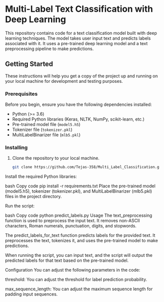 # Multi-Label Text Classification with Deep Learning

This repository contains code for a text classification model built with deep learning techniques. The model takes user input text and predicts labels associated with it. It uses a pre-trained deep learning model and a text preprocessing pipeline to make predictions.

## Getting Started

These instructions will help you get a copy of the project up and running on your local machine for development and testing purposes.

### Prerequisites

Before you begin, ensure you have the following dependencies installed:

- Python (>= 3.6)
- Required Python libraries (Keras, NLTK, NumPy, scikit-learn, etc.)
- Pre-trained model file (`model5.h5`)
- Tokenizer file (`tokenizer.pkl`)
- MultiLabelBinarizer file (`mlb5.pkl`)

### Installing

1. Clone the repository to your local machine.

   ```bash
   git clone https://github.com/Tejas-358/Multi_Label_Classification.git
Install the required Python libraries:

bash
Copy code
pip install -r requirements.txt
Place the pre-trained model (model5.h5), tokenizer (tokenizer.pkl), and MultiLabelBinarizer (mlb5.pkl) files in the project directory.

Run the script:

bash
Copy code
python predict_labels.py
Usage
The text_preprocessing function is used to preprocess the input text. It removes non-ASCII characters, Roman numerals, punctuation, digits, and stopwords.

The predict_labels_for_text function predicts labels for the provided text. It preprocesses the text, tokenizes it, and uses the pre-trained model to make predictions.

When running the script, you can input text, and the script will output the predicted labels for that text based on the pre-trained model.

Configuration
You can adjust the following parameters in the code:

threshold: You can adjust the threshold for label prediction probability.

max_sequence_length: You can adjust the maximum sequence length for padding input sequences.

